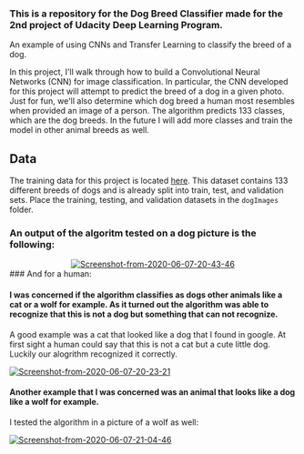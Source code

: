 ### This is a repository for the Dog Breed Classifier made for the 2nd project of Udacity Deep Learning Program.

An example of using CNNs and Transfer Learning to classify the breed of a dog.

In this project, I'll walk through how to build a Convolutional Neural Networks (CNN) for image classification. 
In particular, the CNN developed for this project will attempt to predict the breed of a dog in a given photo. 
Just for fun, we'll also determine which dog breed a human most resembles when provided an image of a person.
The algorithm predicts 133 classes, which are the dog breeds. In the future I will add more classes and train the model in other animal breeds as well.
## Data

The training data for this project is located [here](https://s3-us-west-1.amazonaws.com/udacity-aind/dog-project/dogImages.zip). This dataset contains 133 different breeds of dogs and is already split into train, test, and validation sets. 
Place the training, testing, and validation datasets in the `dogImages` folder.

### An output of the algoritm tested on a dog picture is the following:
<center><a href="https://imgbb.com/"><img src="https://i.ibb.co/LRQy0VC/Screenshot-from-2020-06-07-20-43-46.png" alt="Screenshot-from-2020-06-07-20-43-46" border="0"></a></center>
### And for a human:

#### I was concerned if the algorithm classifies as dogs other animals like a cat or a wolf for example. As it turned out the algorithm was able to recognize that this is not a dog but something that can not recognize.
A good example was a cat that looked like a dog that I found in google. At first sight a human could say that this is not a cat but a cute little dog. Luckily our alogrithm recognized it correctly.

<a href="https://imgbb.com/"><img src="https://i.ibb.co/2n7Cmwc/Screenshot-from-2020-06-07-20-23-21.png" alt="Screenshot-from-2020-06-07-20-23-21" border="0"></a>

#### Another example that I was concerned was an animal that looks like a dog like a wolf for example. 
I tested the algorithm in a picture of a wolf as well:

<a href="https://imgbb.com/"><img src="https://i.ibb.co/Njjgq0s/Screenshot-from-2020-06-07-21-04-46.png" alt="Screenshot-from-2020-06-07-21-04-46" border="0"></a><br />
